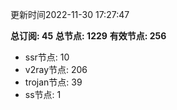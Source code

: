 更新时间2022-11-30 17:27:47

**总订阅: 45**
**总节点: 1229**
**有效节点: 256**
- ssr节点: 10
- v2ray节点: 206
- trojan节点: 39
- ss节点: 1
